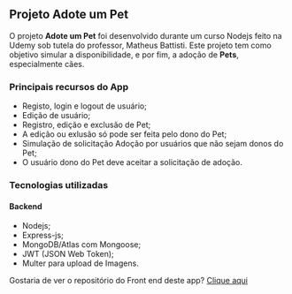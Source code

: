 ## Projeto Adote um Pet
O projeto **Adote um Pet** foi desenvolvido durante um curso Nodejs feito na Udemy sob tutela do professor, Matheus Battisti.
Este projeto tem como objetivo simular a disponibilidade, e por fim, a adoção de **Pets**, especialmente cães.

### Principais recursos do App
* Registo, login e logout de usuário;
* Edição de usuário;
* Registro, edição e exclusão de Pet;
* A edição ou exlusão só pode ser feita pelo dono do Pet;
* Simulação de solicitação Adoção por usuários que não sejam donos do Pet;
* O usuário dono do Pet deve aceitar a solicitação de adoção.

### Tecnologias utilizadas
#### Backend
* Nodejs;
* Express-js;
* MongoDB/Atlas com Mongoose;
* JWT (JSON Web Token);
* Multer para upload de Imagens.

Gostaria de ver o repositório do Front end deste app?
[Clique aqui](https://github.com/LucasBargas/get_a_pet_frontend)
